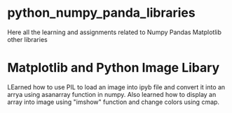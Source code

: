 # python_numpy_panda_libraries
Here all the learning and assignments related to Numpy Pandas Matplotlib other libraries
# Matplotlib and Python Image Libary
LEarned how to use PIL to load an image into ipyb file and convert it into an arrya using asanarray function in numpy.
Also learned how to display an array into image using "imshow" function and change colors using cmap.
